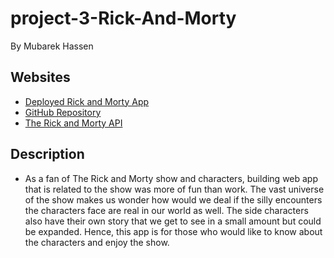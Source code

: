 # project-3-Rick-And-Morty
By Mubarek Hassen

## Websites
 - [Deployed Rick and Morty App](https://spontaneous-buttercream-3721f4.netlify.app/)
 - [GitHub Repository](https://github.com/Mubarek-Hassen/project-3-rick-and-morty)
 - [The Rick and Morty API](https://rickandmortyapi.com/)

## Description
- As a fan of The Rick and Morty show and characters, building web app that is related to the show was more of fun than work. The vast universe of the show makes us wonder how would we deal if the silly encounters the characters face are real in our world as well. The side characters also have their own story that we get to see in a small amount but could be expanded. Hence, this app is for those who would like to know about the characters and enjoy the show.

